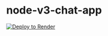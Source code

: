 # node-v3-chat-app
[![Deploy to Render](https://render.com/images/deploy-to-render-button.svg)](https://render.com/deploy)

